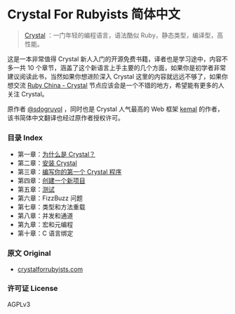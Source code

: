 Crystal For Rubyists 简体中文
=================

> [Crystal](https://crystal-lang.org) ：一门年轻的编程语言，语法酷似 Ruby，静态类型，编译型，高性能。

这是一本非常值得 Crystal 新人入门的开源免费书籍，译者也是学习途中，内容不多一共 10 个章节，涵盖了这个新语言上手主要的几个方面，如果你是初学者非常建议阅读此书，当然如果你想进阶深入 Crystal 这里的内容就远远不够了，如果你想交流 [Ruby China - Crystal](https://ruby-china.org/topics/node67) 节点应该会是一个不错的地方，希望能有更多的人关注 Crystal。

原作者 [@sdogruyol](https://github.com/sdogruyol) ，同时也是 Crystal 人气最高的 Web 框架 [kemal](https://github.com/kemalcr/kemal) 的作者，该书简体中文翻译也经过原作者授权许可。

### 目录 Index

- 第一章：[为什么是 Crystal？](/book/chapter-01.md)
- 第二章：[安装 Crystal](/book/chapter-02.md)
- 第三章：[编写你的第一个 Crystal 程序](/book/chapter-03.md)
- 第四章：[创建一个新项目](/book/chapter-04.md)
- 第五章：[测试](/book/chapter-05.md)
- 第六章：FizzBuzz 问题
- 第七章：类型和方法重载
- 第八章：并发和通道
- 第九章：宏和元编程
- 第十章：C 语言绑定

### 原文 Original

- [crystalforrubyists.com](http://crystalforrubyists.com)

### 许可证 License

AGPLv3
